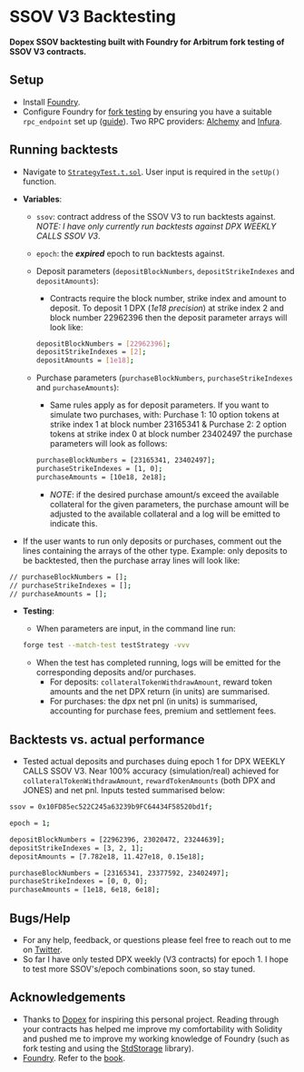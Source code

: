 # SSOV V3 Backtesting

**Dopex SSOV backtesting built with Foundry for Arbitrum fork testing of SSOV V3 contracts.**

## Setup

- Install [Foundry](https://github.com/foundry-rs/foundry).
- Configure Foundry for [fork testing](https://book.getfoundry.sh/forge/fork-testing) by ensuring you have a suitable `rpc_endpoint` set up ([guide](https://book.getfoundry.sh/cheatcodes/rpc?highlight=rpc#description)). Two RPC providers: [Alchemy](https://www.alchemy.com/) and [Infura](https://infura.io/).

## Running backtests

- Navigate to [`StrategyTest.t.sol`](./test/StrategyTest.t.sol). User input is required in the `setUp()` function.
- **Variables**:

  - `ssov`: contract address of the SSOV V3 to run backtests against. _NOTE: I have only currently run backtests against DPX WEEKLY CALLS SSOV V3_.
  - `epoch`: the **_expired_** epoch to run backtests against.
  - Deposit parameters (`depositBlockNumbers`, `depositStrikeIndexes` and `depositAmounts`):

    - Contracts require the block number, strike index and amount to deposit. To deposit 1 DPX (_1e18 precision_) at strike index 2 and block number 22962396 then the deposit parameter arrays will look like:

    ```sh
    depositBlockNumbers = [22962396];
    depositStrikeIndexes = [2];
    depositAmounts = [1e18];
    ```

  - Purchase parameters (`purchaseBlockNumbers`, `purchaseStrikeIndexes` and `purchaseAmounts`):

    - Same rules apply as for deposit parameters. If you want to simulate two purchases, with: Purchase 1: 10 option tokens at strike index 1 at block number 23165341 & Purchase 2: 2 option tokens at strike index 0 at block number 23402497 the purchase parameters will look as follows:

    ```sh
    purchaseBlockNumbers = [23165341, 23402497];
    purchaseStrikeIndexes = [1, 0];
    purchaseAmounts = [10e18, 2e18];
    ```

    - _NOTE_: if the desired purchase amount/s exceed the available collateral for the given parameters, the purchase amount will be adjusted to the available collateral and a log will be emitted to indicate this.

- If the user wants to run only deposits or purchases, comment out the lines containing the arrays of the other type. Example: only deposits to be backtested, then the purchase array lines will look like:

```sh
// purchaseBlockNumbers = [];
// purchaseStrikeIndexes = [];
// purchaseAmounts = [];
```

- **Testing**:

  - When parameters are input, in the command line run:

  ```sh
  forge test --match-test testStrategy -vvv
  ```

  - When the test has completed running, logs will be emitted for the corresponding deposits and/or purchases.
    - For deposits: `collateralTokenWithdrawAmount`, reward token amounts and the net DPX return (in units) are summarised.
    - For purchases: the dpx net pnl (in units) is summarised, accounting for purchase fees, premium and settlement fees.

## Backtests vs. actual performance

- Tested actual deposits and purchases duing epoch 1 for DPX WEEKLY CALLS SSOV V3. Near 100% accuracy (simulation/real) achieved for `collateralTokenWithdrawAmount`, `rewardTokenAmounts` (both DPX and JONES) and net pnl. Inputs tested summarised below:

```sh
ssov = 0x10FD85ec522C245a63239b9FC64434F58520bd1f;

epoch = 1;

depositBlockNumbers = [22962396, 23020472, 23244639];
depositStrikeIndexes = [3, 2, 1];
depositAmounts = [7.782e18, 11.427e18, 0.15e18];

purchaseBlockNumbers = [23165341, 23377592, 23402497];
purchaseStrikeIndexes = [0, 0, 0];
purchaseAmounts = [1e18, 6e18, 6e18];
```

## Bugs/Help

- For any help, feedback, or questions please feel free to reach out to me on [Twitter](https://twitter.com/lumoswiz).
- So far I have only tested DPX weekly (V3 contracts) for epoch 1. I hope to test more SSOV's/epoch combinations soon, so stay tuned.

## Acknowledgements

- Thanks to [Dopex](https://www.dopex.io/) for inspiring this personal project. Reading through your contracts has helped me improve my comfortability with Solidity and pushed me to improve my working knowledge of Foundry (such as fork testing and using the [StdStorage](https://book.getfoundry.sh/reference/forge-std/std-storage) library).
- [Foundry](https://github.com/foundry-rs/foundry). Refer to the [book](https://book.getfoundry.sh/getting-started/installation.html).
